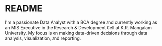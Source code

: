 # README
I'm a passionate Data Analyst with a BCA degree and currently working as an MIS Executive in the Research &amp; Development Cell at K.R. Mangalam University. My focus is on making data-driven decisions through data analysis, visualization, and reporting.
